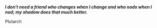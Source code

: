 _**I don't need a friend who changes when I change and who nods when I nod; my shadow does that much better.**_

Plutarch